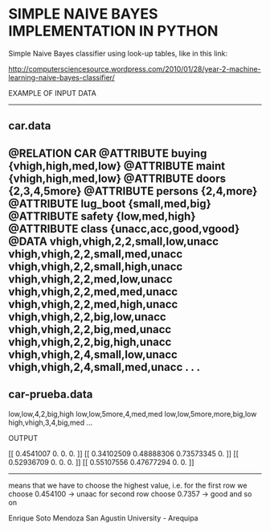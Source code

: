 SIMPLE NAIVE BAYES IMPLEMENTATION IN PYTHON
===========

Simple Naive Bayes classifier using look-up tables, like in this link:


http://computersciencesource.wordpress.com/2010/01/28/year-2-machine-learning-naive-bayes-classifier/


EXAMPLE OF INPUT DATA

----------------------------------------------
car.data
----------------------------------------------
@RELATION CAR
@ATTRIBUTE buying {vhigh,high,med,low} 
@ATTRIBUTE maint {vhigh,high,med,low}
@ATTRIBUTE doors {2,3,4,5more}
@ATTRIBUTE persons {2,4,more}
@ATTRIBUTE lug_boot {small,med,big}
@ATTRIBUTE safety {low,med,high} 
@ATTRIBUTE class {unacc,acc,good,vgood}
@DATA
vhigh,vhigh,2,2,small,low,unacc
vhigh,vhigh,2,2,small,med,unacc
vhigh,vhigh,2,2,small,high,unacc
vhigh,vhigh,2,2,med,low,unacc
vhigh,vhigh,2,2,med,med,unacc
vhigh,vhigh,2,2,med,high,unacc
vhigh,vhigh,2,2,big,low,unacc
vhigh,vhigh,2,2,big,med,unacc
vhigh,vhigh,2,2,big,high,unacc
vhigh,vhigh,2,4,small,low,unacc
vhigh,vhigh,2,4,small,med,unacc
.
.
.
--------------------------------------------
car-prueba.data
--------------------------------------------
low,low,4,2,big,high
low,low,5more,4,med,med
low,low,5more,more,big,low
high,vhigh,3,4,big,med
...

OUTPUT

[[ 0.4541007  0.         0.         0.       ]]
[[ 0.34102509  0.48888306  0.73573345  0.        ]]
[[ 0.52936709  0.          0.          0.        ]]
[[ 0.55107556  0.47677294  0.          0.        ]]

---------------------------------------------

means that we have to choose the highest value, i.e. for the first row we choose 0.454100 -> unaac
for second row choose 0.7357 -> good
and so on
  



Enrique Soto Mendoza
San Agustin University - Arequipa


